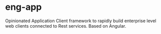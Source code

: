 # eng-app
Opinionated Application Client framework to rapidly build enterprise level web clients connected to Rest services. Based on Angular.

